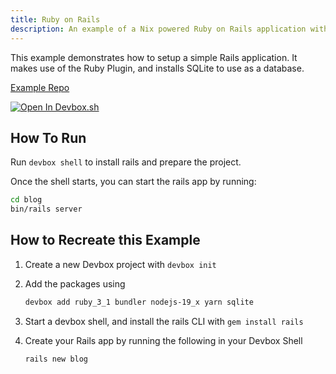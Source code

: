 ```yaml
---
title: Ruby on Rails
description: An example of a Nix powered Ruby on Rails application with Devbox
---
```


This example demonstrates how to setup a simple Rails application. It makes use of the Ruby Plugin, and installs SQLite to use as a database.

[Example Repo](https://github.com/jetpack-io/devbox/tree/main/examples/stacks/rails)

[![Open In Devbox.sh](https://jetpack.io/img/devbox/open-in-devbox.svg)](https://devbox.sh/open/templates/rails)

## How To Run

Run `devbox shell` to install rails and prepare the project.

Once the shell starts, you can start the rails app by running:

```bash
cd blog
bin/rails server
```

## How to Recreate this Example

1. Create a new Devbox project with `devbox init`
2. Add the packages using

   ```bash
   devbox add ruby_3_1 bundler nodejs-19_x yarn sqlite
   ```

3. Start a devbox shell, and install the rails CLI with `gem install rails`
4. Create your Rails app by running the following in your Devbox Shell

   ```bash
   rails new blog
   ```
